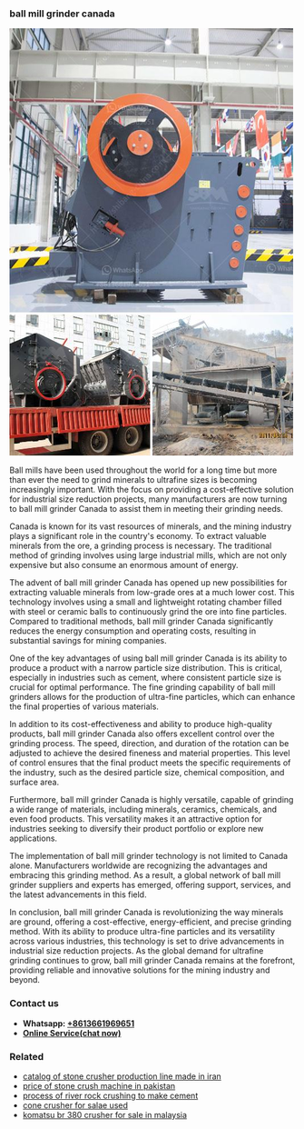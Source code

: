 <h3>ball mill grinder canada</h3><img src='1708497227.jpg' alt=''><p>Ball mills have been used throughout the world for a long time but more than ever the need to grind minerals to ultrafine sizes is becoming increasingly important. With the focus on providing a cost-effective solution for industrial size reduction projects, many manufacturers are now turning to ball mill grinder Canada to assist them in meeting their grinding needs.</p><p>Canada is known for its vast resources of minerals, and the mining industry plays a significant role in the country's economy. To extract valuable minerals from the ore, a grinding process is necessary. The traditional method of grinding involves using large industrial mills, which are not only expensive but also consume an enormous amount of energy.</p><p>The advent of ball mill grinder Canada has opened up new possibilities for extracting valuable minerals from low-grade ores at a much lower cost. This technology involves using a small and lightweight rotating chamber filled with steel or ceramic balls to continuously grind the ore into fine particles. Compared to traditional methods, ball mill grinder Canada significantly reduces the energy consumption and operating costs, resulting in substantial savings for mining companies.</p><p>One of the key advantages of using ball mill grinder Canada is its ability to produce a product with a narrow particle size distribution. This is critical, especially in industries such as cement, where consistent particle size is crucial for optimal performance. The fine grinding capability of ball mill grinders allows for the production of ultra-fine particles, which can enhance the final properties of various materials.</p><p>In addition to its cost-effectiveness and ability to produce high-quality products, ball mill grinder Canada also offers excellent control over the grinding process. The speed, direction, and duration of the rotation can be adjusted to achieve the desired fineness and material properties. This level of control ensures that the final product meets the specific requirements of the industry, such as the desired particle size, chemical composition, and surface area.</p><p>Furthermore, ball mill grinder Canada is highly versatile, capable of grinding a wide range of materials, including minerals, ceramics, chemicals, and even food products. This versatility makes it an attractive option for industries seeking to diversify their product portfolio or explore new applications.</p><p>The implementation of ball mill grinder technology is not limited to Canada alone. Manufacturers worldwide are recognizing the advantages and embracing this grinding method. As a result, a global network of ball mill grinder suppliers and experts has emerged, offering support, services, and the latest advancements in this field.</p><p>In conclusion, ball mill grinder Canada is revolutionizing the way minerals are ground, offering a cost-effective, energy-efficient, and precise grinding method. With its ability to produce ultra-fine particles and its versatility across various industries, this technology is set to drive advancements in industrial size reduction projects. As the global demand for ultrafine grinding continues to grow, ball mill grinder Canada remains at the forefront, providing reliable and innovative solutions for the mining industry and beyond.</p><h3>Contact us</h3><ul><li><strong>Whatsapp:&nbsp;<a href="https://wa.me/8613661969651">+8613661969651</a></strong></li><li><a href="https://swt.shibang-china.com/?git&amp;zhl&amp;ball mill grinder canada"><strong>Online Service(chat now)</strong></a></li></ul><h3>Related</h3><ul><li><a href='catalog of stone crusher production line made in iran.md'>catalog of stone crusher production line made in iran</a></li><li><a href='price of stone crush machine in pakistan.md'>price of stone crush machine in pakistan</a></li><li><a href='process of river rock crushing to make cement.md'>process of river rock crushing to make cement</a></li><li><a href='cone crusher for salae used.md'>cone crusher for salae used</a></li><li><a href='komatsu br 380 crusher for sale in malaysia.md'>komatsu br 380 crusher for sale in malaysia</a></li></ul>